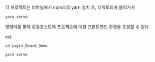각 프로젝트는 터미널에서 
npm으로 yarn 설치 후, 디렉토리에 들어가서

    yarn serve 

명령어를 통해 로컬호스트에 프로젝트에 대한 프론트엔드 환경을 조성할 수 있다.

ex)

    cd Login_Board_Demo
    
    yarn serve
